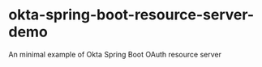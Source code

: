# okta-spring-boot-resource-server-demo

An minimal example of Okta Spring Boot OAuth resource server
